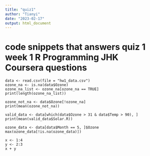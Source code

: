 ```yaml
---
title: "quiz1"
author: "Tianyi"
date: "2023-02-17"
output: html_document
---
```


# code snippets that answers quiz 1 week 1 R Programming JHK Coursera questions

```{r}
data <- read.csv(file = "hw1_data.csv")
ozone_na <- is.na(data$Ozone)
ozone_na_list <- ozone_na[ozone_na == TRUE]
print(length(ozone_na_list))
```
```{r}
ozone_not_na <- data$Ozone[!ozone_na]
print(mean(ozone_not_na))
```
```{r}
valid_data <- data[which(data$Ozone > 31 & data$Temp > 90), ]
print(mean(valid_data$Solar.R))
```
```{r}
ozone_data <- data[data$Month == 5, ]$Ozone
max(ozone_data[!is.na(ozone_data)])
```
```{r}
x <- 1:4
y <- 2:3
x + y
```
